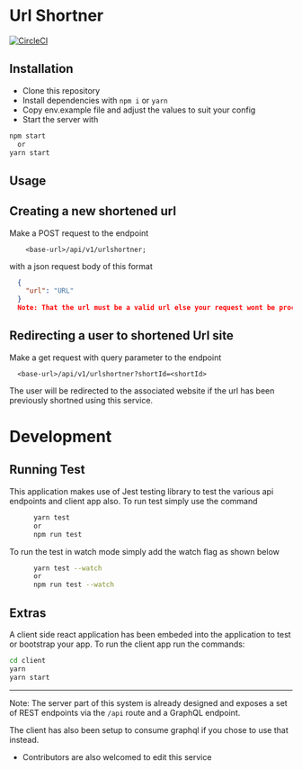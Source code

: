 # Url Shortner

[![CircleCI](https://circleci.com/gh/bondz/node-express-react-ts.svg?style=svg)](#)

## Installation

- Clone this repository
- Install dependencies with `npm i` or `yarn`
- Copy env.example file and adjust the values to suit your config
- Start the server with

```bash
npm start
  or
yarn start
```

## Usage

## Creating a new shortened url

Make a POST request to the endpoint

```
    <base-url>/api/v1/urlshortner;
```

with a json request body of this format

```JSON
  {
    "url": "URL"
  }
  Note: That the url must be a valid url else your request wont be processed
```

## Redirecting a user to shortened Url site

Make a get request with query parameter to the endpoint

```url
  <base-url>/api/v1/urlshortner?shortId=<shortId>
```

The user will be redirected to the associated website if the url has been previously shortned using this service.

# Development

## Running Test

This application makes use of Jest testing library to test the various api endpoints and client app also.
To run test simply use the command

```bash
      yarn test
      or
      npm run test
```

To run the test in watch mode simply add the watch flag as shown below

```bash
      yarn test --watch
      or
      npm run test --watch
```

## Extras

A client side react application has been embeded into the application to test or bootstrap your app. To run the client app run the commands:

```bash
cd client
yarn
yarn start
```

---

Note:
The server part of this system is already designed and exposes a set of REST endpoints via the `/api` route and a GraphQL endpoint.

The client has also been setup to consume graphql if you chose to use that instead.

- Contributors are also welcomed to edit this service
